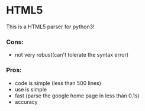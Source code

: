 # HTML5

This is a HTML5 parser for python3!

### Cons:
* not very robust(can't tolerate the syntax error)

### Pros:
* code is simple (less than 500 lines)
* use is simple
* fast (parse the google home page in less than 0.1s)
* accuracy



